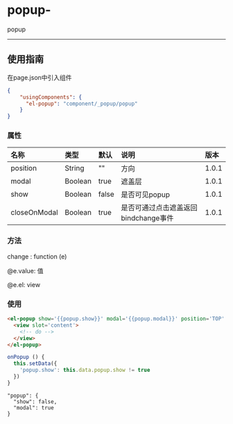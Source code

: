 # popup-

popup

---

## 使用指南

在page.json中引入组件

```json
{
    "usingComponents": {
      "el-popup": "component/_popup/popup"
    }
}
```

### 属性

| 名称 | 类型 | 默认 | 说明 | 版本 |
| :--- | :--- | :--- | :--- | :--- |
| position | String | "" | 方向 | 1.0.1 |
| modal | Boolean | true | 遮盖层 | 1.0.1 |
| show | Boolean | false | 是否可见popup | 1.0.1 |
| closeOnModal | Boolean | true | 是否可通过点击遮盖返回bindchange事件 | 1.0.1 |

### 方法

change : function \(e\)

@e.value: 值

@e.el: view

### 使用

```html
<el-popup show='{{popup.show}}' modal='{{popup.modal}}' position='TOP' bindchange='onPopup'>
  <view slot='content'>
    <!-- do -->
  </view>
</el-popup>
```

```js
onPopup () {
  this.setData({
    'popup.show': this.data.popup.show != true
  })
}
```

```josn
"popup": {
  "show": false,
  "modal": true
}
```



